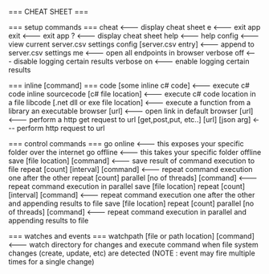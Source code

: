 === CHEAT SHEET ===

=== setup commands ===
cheat <--- display cheat sheet
e <--- exit app
exit <--- exit app
? <---  display cheat sheet
help <--- help
config <--- view current server.csv settings
config [server.csv entry] <--- append to server.csv settings
me <--- open all endpoints in browser
verbose off <--- disable logging certain results
verbose on <--- enable logging certain results

=== inline [command] ===
code [some inline c# code]  <--- execute c# code inline
sourcecode [c# file location] <--- execute c# code location in a file
libcode [.net dll or exe file location] <--- execute a function from a library an executable
browser [url]  <--- open link in default browser
[url]  <--- perform a http get request to url
[get,post,put, etc..] [url] [json arg]   <--- perform http request  to url

=== control commands ===
go online <--- this exposes your specific folder over the internet
go offline <--- this takes your specific folder offline
save [file location] [command]  <--- save result of command execution to file
repeat [count] [interval] [command] <--- repeat command execution one after the other
repeat [count] parallel [no of threads] [command] <--- repeat command execution in parallel
save [file location] repeat [count] [interval] [command] <--- repeat command execution one after the other and appending results to file
save [file location] repeat [count] parallel [no of threads] [command]  <--- repeat command execution in parallel  and appending results to file

=== watches and events ===
watchpath [file or path location] [command] <--- watch directory for changes and execute command when file system changes (create, update, etc) are detected
(NOTE : event may fire multiple times for a single change)
